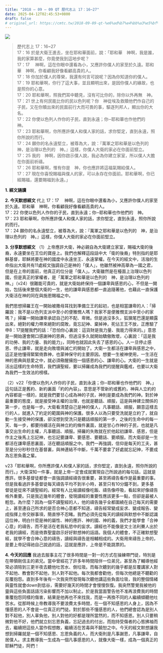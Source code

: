 ```yaml
---
title: "2018 – 09 – 09 QT 歷代志上 17：16~27"
date: 2025-04-12T02:45:53+0800
draft: false
# original_url: https://cmtc.tw/2018-09-09-qt-%e6%ad%b7%e4%bb%a3%e5%bf%97%e4%b8%8a-17%ef%bc%9a1627
---
```


![](/images/qt.jpg)
> 歷代志上 17：16\~27  
> 17：16 於是大衛王進去，坐在耶和華面前，說：「耶和華　神啊，我是誰，我的家算甚麼，你竟使我到這地步呢？  
> 17：17 　神啊，這在你眼中還看為小，又應許你僕人的家至於久遠。耶和華　神啊，你看顧我好像看顧高貴的人。  
> 17：18 你加於僕人的尊榮，我還有何言可說呢？因為你知道你的僕人。  
> 17：19 耶和華啊，你行了這大事，並且顯明出來，是因你僕人的緣故，也是照你的心意。  
> 17：20 耶和華啊，照我們耳中聽見，沒有可比你的，除你以外再無　神。  
> 17：21 世上有何民能比你的民以色列呢？你　神從埃及救贖他們作自己的子民，又在你贖出來的民面前行大而可畏的事，驅逐列邦人，顯出你的大名。  
> 17：22 你使以色列人作你的子民，直到永遠；你─耶和華也作他們的　神。  
> 17：23 耶和華啊，你所應許僕人和僕人家的話，求你堅定，直到永遠，照你所說的而行。  
> 17：24 願你的名永遠堅立，被尊為大，說：『萬軍之耶和華是以色列的　神，是治理以色列的　神。』這樣，你僕人大衛的家必在你面前堅立。  
> 17：25 我的　神啊，因你啟示僕人說，我必為你建立家室，所以僕人大膽在你面前祈禱。  
> 17：26 耶和華啊，惟有你是　神，你也應許將這福氣賜給僕人。  
> 17：27 現在你喜悅賜福與僕人的家，可以永存在你面前。耶和華啊，你已經賜福，還要賜福到永遠。」

**1. 經文誦讀**

**2.  今天默想經文**
代上 17：17 　神啊，這在你眼中還看為小，又應許你僕人的家至於久遠。耶和華　神啊，你看顧我好像看顧高貴的人。  
17：22 你使以色列人作你的子民，直到永遠；你─耶和華也作他們的　神。  
17：23 耶和華啊，你所應許僕人和僕人家的話，求你堅定，直到永遠，照你所說的而行。  
17：24 願你的名永遠堅立，被尊為大，說：『萬軍之耶和華是以色列的　神，是治理以色列的　神。』這樣，你僕人大衛的家必在你面前堅立。

**3. 分享默想經文**
（1）上帝應許大衛，神必親自為大衛建立家室，賜福大衛的後裔，永遠要坐在王位的寶座上。我們也解釋這段話中大「衛的後裔」特別指的是耶穌基督，耶穌將要在神的國度中永遠坐王、永遠掌權。在今天的經文中，活潑的生命指出大衛共有11處經文強調自己是神的「僕人」，他雖然被神高舉為一國之君，但是在上帝的面前，他真正的位分是「僕人」。大衛雖然是在檯面上治理以色列國，但是真正的掌權者，是「萬軍之耶和華是以色列的　神，是治理以色列的　神。」（v24）很難能可貴的，就是大衛始終保持一個謙卑與感恩的心，不但是一開始，包括後來整個大衛的一生，他的謙卑與感恩都一直追隨著他，也藉此一直保護大衛活在神的同在與施恩賜福之中。

我們思想掃羅王在一開始被撒母耳找到準備立王的起初，也是相當謙卑的人：「掃羅說：我不是以色列支派中至小的便雅憫人嗎？我家不是便雅憫支派中至小的家嗎？」掃羅一開始謙卑承認自己的不配、卑微。但是過沒多久，狐狸尾巴還是顯露出來，絕對的權力帶來絕對的腐敗，竟忘記神、棄掉神，死佔王王不放，正應驗了申8：17提醒我們的話：「恐怕你心裏說：這貨財是我力量、我能力得來的。」意思是一開始還會開口感謝神的恩典，但過沒多久就開始驕傲敗壞，心裏說：「這是我的功勞、我的力量、我的能力」，同時也就因此失去了感恩的心。人一旦停止感恩、停止謙卑，就是走向敗壞與滅亡的開始了。大衛一生都活在謙卑與感恩之中，這正是他懂得緊緊倚靠神，也蒙神保守的主要原因。想要一生被神使用，一生活在神的恩典與慈愛之中，就必須儆醒擁抱一個感恩的心、謙卑的心。大衛的一生就是活出這樣的生命特質，我們讀聖經，要以掃羅成為我們的提醒與鑑戒，也要以大衛為我們一生效法的榜樣。

（2）v22「你使以色列人作你的子民，直到永遠；你─耶和華也作他們的　神。」這句話正是舊約、新約裏面「約的內容」。意思是不管新約或舊約，神與人立約的內容都是一樣的，就是我們要甘心成為神的子民，神則是要成為我們的神。對於神最重要的態度，就是接受神主權的治理，也就是聽話、順服，這是與神建立關係的第一步，也是每一步。大衛看清楚自己是神的僕人，凡事聽話、順服，願意這樣去行的人，就進入了約定的範圍與神的保護。很多人以為只要受洗就是立約了，就自動一生接受神的保護，卻沒想到受洗只是聽話順服的第一步，之後的生命中的每一天、每一步，都要持續活在與神立約的條件裏面，就是甘心作神的子民，也就是凡事交出生命的主權，凡事聽話、順服。掃羅的失敗就在於他起初謙卑、感恩，但是作主之後馬上忘記神，也忘記要謙卑、要感恩、要聽話、要順服。而大衛卻是一生都活在謙卑感恩裏面，活在聽話順服之中。我們一再強調，信仰是每天的工夫，甚至是分分秒秒住在基督裏，與神連結不中斷，千萬不要拿了好處就忘記神，不要成為忘恩負義之輩。

v23「耶和華啊，你所應許僕人和僕人家的話，求你堅定，直到永遠，照你所說的而行。」大衛深知一件事，就是上帝一定會成就實現自己所說過的每句話，這就是應許。很多基督徒都會一直強調讀經禱告很重要，甚至將禱告看作是最重要的事。但是我看過許多基督徒每天禱告平均不到半小時，甚至只有10分鐘不到，更多基督徒是從來不讀聖經的。經常有人比喻讀經像吃飯、禱告像呼吸，看起來好像禱告格外重要。只是我近幾年的體會，發現讀經的重要性應該更多一點，但卻是最被人輕忽。為什麼？因為一個不讀聖經的人，他的禱告幾乎全都圍繞在自己每天的需要上，甚至連自己所求的是否合神心意都不知道，禱告經常變成妄求、變成報告、變成指揮上帝交辦事項，簡直慘不忍睹。我們必須先從每天的讀經與默想中不斷認識這位神，明白什麼是神的屬性、神的應許、神的國、神的義，我們才能學會「合神心意」的禱告，而不是活在老我私慾中的妄求。讀經也不能像是文士法利賽人出於老我的讀經，而是倚靠聖靈啟示好好默想神的話語。我個人的體會，不正確默想聖經，就學不會合神心意的禱告，讀經與禱告是相輔相成的。大衛用來禱告上帝的，是要上帝記得祂自己說過的話，這就是應許，上帝是不能跳票的。

**4. 今天的回應**
我過去服事主花了很多時間是一對一的方式在操練帶門徒，特別是在帶領剛信主的弟兄。當中曾經花了許多年時間陪伴一位弟兄，甚至為了輔導他經常必須陪到三更半夜去聽他吐苦水、倒垃圾。而每次聽到的幾乎都是反覆講家人對不起他、教會對不起他，別人對不起他。每次我都會勸他，但每次他總是不聽勸的反覆抱怨。直到多年後有一次我突然發現每次聽他講這些負面垃圾，我的整個情緒與靈性就會down到低谷，需要好幾天的時間才會慢慢恢復。我突然警覺我被他的靈與這些負面話語污染影響而不加以制止。於是我當面警告他不准再浪費我的時間重覆抱怨同樣的傷害，結果是他再也不來找我，而是一再換不同的人繼續傾聽他吐苦水。從那時候上帝教導我不要浪費太多時間，在一個不知感恩的人身上，因為不懂感恩的人不會是一位真正的門徒。對於那些不懂感恩的人，他們總會認為是別人對不起他，別人辜負他，別人對他的好都是理所當然的，而不知感恩。別人只要稍微對他不好，他們就立刻忘恩負義，忘記過去的付出，而抱持受傷者的心態拂袖而去，繼續把這些人當作假想敵，繼續活在苦毒與不饒恕之中。今天的經文默想讓我想到掃羅就是一個不知感恩、忘恩負義的人，而大衛則是凡事謝恩，凡事謙卑，自居僕人。求主教導我一生成為一個凡事感恩的人，就像大衛一樣，成為一個真正的耶穌門徒，阿們！
